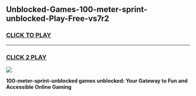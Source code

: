 
## Unblocked-Games-100-meter-sprint-unblocked-Play-Free-vs7r2
<h3>
<a href="https://premium76.site?title=100-meter-sprint-unblocked&ref=10A">CLICK TO PLAY</a></h3>
<hr>

<h3>
<a href="https://premium76.site?title=100-meter-sprint-unblocked&ref=10A">CLICK 2 PLAY</a>
  
</h3>

<a href="https://premium76.site?title=100-meter-sprint-unblocked&ref=10A"><img src="https://clearcache.store/games.png"></a>


**100-meter-sprint-unblocked games unblocked: Your Gateway to Fun and Accessible Online Gaming**
